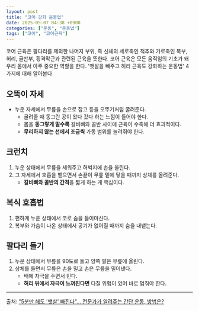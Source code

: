 ```yaml
---
layout: post
title: "코어 강화 운동법"
date: 2025-05-07 04:38 +0900
categories: ["운동", "운동법"]
tags: ["코어", "코어근육"]
---
```


코어 근육은 팔다리를 제외한 나머지 부위, 즉 신체의 세로축인 척추와 가로축인 복부, 허리, 골반부, 횡격막근과 관련된 근육을 뜻한다. 코어 근육은 모든 움직임의 기초가 돼 우리 몸에서 아주 중요한 역할을 한다.  '뱃살을 빼주고 허리 근육도 강화하는 운동법' 4가지에 대해 알아본다

## 오뚝이 자세
* 누운 자세에서 무릎을 손으로 잡고 등을 오뚜기처럼 굴려준다.
  * 굴려줄 때 동그란 공이 왔다 갔다 하는 느낌이 들어야 한다.
  * 몸을 **동그랗게 말수록** 갈비뼈와 골반 사이에 근육이 수축해 더 효과적이다.
  * **무리하지 않는 선에서 조금씩** 가동 범위를 늘려줘야 한다.

## 크런치
1. 누운 상태에서 무릎을 세워주고 허벅지에 손을 올린다.
2. 그 자세에서 호흡을 뱉으면서 손끝이 무릎 밑에 닿을 때까지 상체를 올려준다.
   * **갈비뼈와 골반의 간격**을 짧게 하는 게 핵심이다.

## 복식 호흡법
1. 편하게 누운 상태에서 코로 숨을 들이마신다.
2. 복부와 가슴이 나온 상태에서 공기가 없어질 때까지 숨을 내뱉는다.

## 팔다리 들기
1. 누운 상태에서 무릎을 90도로 들고 양쪽 팔은 무릎에 올린다.
2. 상체를 들면서 무릎은 손을 밀고 손은 무릎을 밀어낸다.
   * 배에 자극을 주면서 민다.
   * **허리 뒤에서 자극이 느껴진다면** 다칠 위험이 있어 바로 멈춰야 한다. 

----------------------------------------------

출처: ["5분만 해도 '뱃살' 빠진다"… 전문가가 알려주는 간단 운동, 방법은?](https://m.health.chosun.com/svc/news_view.html?contid=2024062601407)
